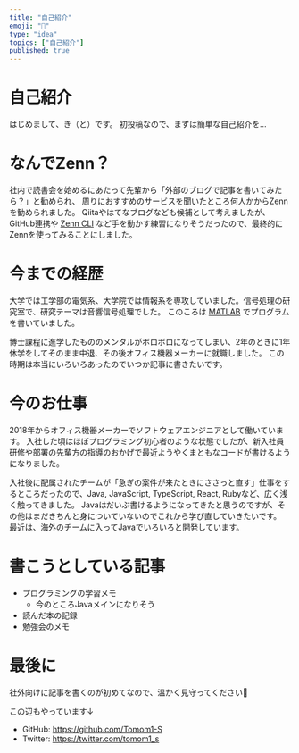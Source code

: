 ```yaml
---
title: "自己紹介"
emoji: "🐣"
type: "idea"
topics: ["自己紹介"]
published: true
---
```


# 自己紹介

はじめまして、き（と）です。
初投稿なので、まずは簡単な自己紹介を…

# なんでZenn？

社内で読書会を始めるにあたって先輩から「外部のブログで記事を書いてみたら？」と勧められ、
周りにおすすめのサービスを聞いたところ何人かからZennを勧められました。
Qiitaやはてなブログなども候補として考えましたが、GitHub連携や [Zenn CLI](https://zenn.dev/zenn/articles/zenn-cli-guide)
など手を動かす練習になりそうだったので、最終的にZennを使ってみることにしました。

# 今までの経歴

大学では工学部の電気系、大学院では情報系を専攻していました。信号処理の研究室で、研究テーマは音響信号処理でした。
このころは [MATLAB](https://www.mathworks.com/products/matlab.html) でプログラムを書いていました。

博士課程に進学したもののメンタルがボロボロになってしまい、2年のときに1年休学をしてそのまま中退、その後オフィス機器メーカーに就職しました。
この時期は本当にいろいろあったのでいつか記事に書きたいです。

# 今のお仕事

2018年からオフィス機器メーカーでソフトウェアエンジニアとして働いています。
入社した頃はほぼプログラミング初心者のような状態でしたが、新入社員研修や部署の先輩方の指導のおかげで最近ようやくまともなコードが書けるようになりました。

入社後に配属されたチームが「急ぎの案件が来たときにささっと直す」仕事をするところだったので、Java, JavaScript, TypeScript,
React, Rubyなど、広く浅く触ってきました。
Javaはだいぶ書けるようになってきたと思うのですが、その他はまだきちんと身についていないのでこれから学び直していきたいです。
最近は、海外のチームに入ってJavaでいろいろと開発しています。

# 書こうとしている記事

- プログラミングの学習メモ
    - 今のところJavaメインになりそう
- 読んだ本の記録
- 勉強会のメモ

# 最後に

社外向けに記事を書くのが初めてなので、温かく見守ってください🙏

この辺もやっています↓

- GitHub: https://github.com/Tomom1-S
- Twitter: https://twitter.com/tomom1_s
